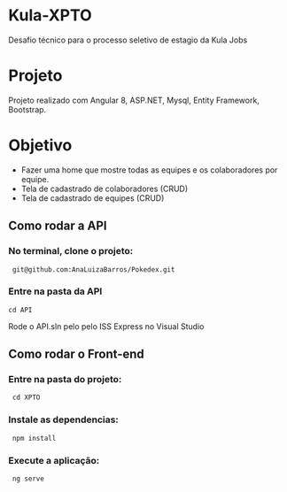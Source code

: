 # Kula-XPTO
Desafio técnico para o processo seletivo de estagio da Kula Jobs

# Projeto
Projeto realizado com Angular 8, ASP.NET, Mysql, Entity Framework, Bootstrap.

# Objetivo
* Fazer uma home que mostre todas as equipes e os colaboradores por equipe.
* Tela de cadastrado de colaboradores (CRUD)
* Tela de cadastrado de equipes (CRUD)

## Como rodar a API
### No terminal, clone o projeto:
```
 git@github.com:AnaLuizaBarros/Pokedex.git
```
### Entre na pasta da API 
```
cd API
```
Rode o API.sln pelo pelo ISS Express no Visual Studio

## Como rodar o Front-end

### Entre na pasta do projeto:
```
 cd XPTO
```
### Instale as dependencias:
```
 npm install
```
### Execute a aplicação:
```
 ng serve
```

